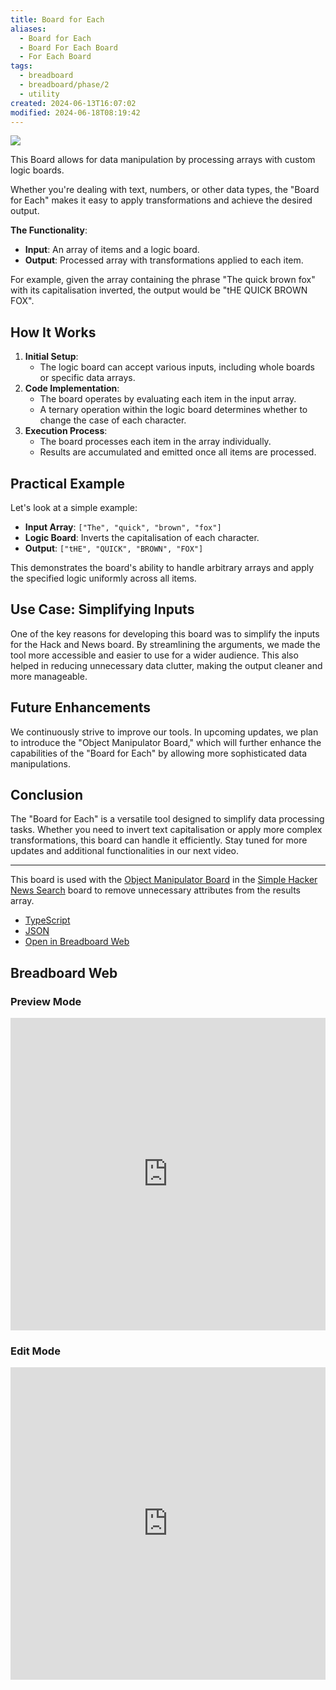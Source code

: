 ```yaml
---
title: Board for Each
aliases:
  - Board for Each
  - Board For Each Board
  - For Each Board
tags:
  - breadboard
  - breadboard/phase/2
  - utility
created: 2024-06-13T16:07:02
modified: 2024-06-18T08:19:42
---
```


![](https://youtu.be/wMokaeXWKps)

This Board allows for data manipulation by processing arrays with custom logic boards.

Whether you're dealing with text, numbers, or other data types, the "Board for Each" makes it easy to apply transformations and achieve the desired output.

**The Functionality**:
- **Input**: An array of items and a logic board.
- **Output**: Processed array with transformations applied to each item.

For example, given the array containing the phrase "The quick brown fox" with its capitalisation inverted, the output would be "tHE QUICK BROWN FOX".

## How It Works

1. **Initial Setup**:
	- The logic board can accept various inputs, including whole boards or specific data arrays.
2. **Code Implementation**:
	- The board operates by evaluating each item in the input array.
	- A ternary operation within the logic board determines whether to change the case of each character.
3. **Execution Process**:
	- The board processes each item in the array individually.
	- Results are accumulated and emitted once all items are processed.

## Practical Example

Let's look at a simple example:

- **Input Array**: `["The", "quick", "brown", "fox"]`
- **Logic Board**: Inverts the capitalisation of each character.
- **Output**: `["tHE", "QUICK", "BROWN", "FOX"]`

This demonstrates the board's ability to handle arbitrary arrays and apply the specified logic uniformly across all items.

## Use Case: Simplifying Inputs

One of the key reasons for developing this board was to simplify the inputs for the Hack and News board. By streamlining the arguments, we made the tool more accessible and easier to use for a wider audience. This also helped in reducing unnecessary data clutter, making the output cleaner and more manageable.

## Future Enhancements

We continuously strive to improve our tools. In upcoming updates, we plan to introduce the "Object Manipulator Board," which will further enhance the capabilities of the "Board for Each" by allowing more sophisticated data manipulations.

## Conclusion

The "Board for Each" is a versatile tool designed to simplify data processing tasks. Whether you need to invert text capitalisation or apply more complex transformations, this board can handle it efficiently. Stay tuned for more updates and additional functionalities in our next video.

---

This board is used with the [Object Manipulator Board](projects/Breadboard/Phase%202/Object%20Manipulator%20Board.md) in the [Simple Hacker News Search](projects/Breadboard/Phase%202/Hacker%20News/simplified/Simple%20Hacker%20News%20Search.md) board to remove unnecessary attributes from the results array.

- [TypeScript](https://github.com/breadboard-ai/breadboard/blob/main/packages/breadboard-web/src/boards/board-for-each.ts)
- [JSON](https://github.com/breadboard-ai/breadboard/blob/main/packages/breadboard-web/public/graphs/board-for-each.json)
- [Open in Breadboard Web](https://breadboard-ai.web.app/?board=https://raw.githubusercontent.com/breadboard-ai/breadboard/main/packages/breadboard-web/public/graphs/board-for-each.json)

## Breadboard Web

### Preview Mode

<iframe src="https://breadboard-ai.web.app/?board=https://raw.githubusercontent.com/breadboard-ai/breadboard/main/packages/breadboard-web/public/graphs/board-for-each.json&embed" style="width: 100%; height: 500px; border: 0;"></iframe>

### Edit Mode

<iframe src="https://breadboard-ai.web.app/?board=https://raw.githubusercontent.com/breadboard-ai/breadboard/main/packages/breadboard-web/public/graphs/board-for-each.json" style="width: 100%; height: 500px; border: 0;"></iframe>
